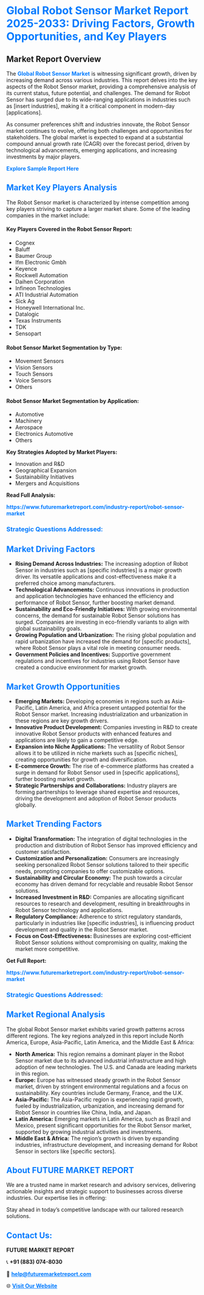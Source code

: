 <h1 style="color: #007BFF;">Global Robot Sensor Market Report 2025-2033: Driving Factors, Growth Opportunities, and Key Players</h1>

<section id="overview">
<h2>Market Report Overview</h2>
<p>The <a href="https://www.futuremarketreport.com/industry-report/robot-sensor-market" style="color: #007BFF; text-decoration: none;"><strong>Global Robot Sensor Market</strong></a> is witnessing significant growth, driven by increasing demand across various industries. This report delves into the key aspects of the Robot Sensor market, providing a comprehensive analysis of its current status, future potential, and challenges. The demand for Robot Sensor has surged due to its wide-ranging applications in industries such as [insert industries], making it a critical component in modern-day [applications].</p>
<p>As consumer preferences shift and industries innovate, the Robot Sensor market continues to evolve, offering both challenges and opportunities for stakeholders. The global market is expected to expand at a substantial compound annual growth rate (CAGR) over the forecast period, driven by technological advancements, emerging applications, and increasing investments by major players.</p>
</section>

<section id="overview">
<p><a href="https://www.futuremarketreport.com/request-sample/reportId=27078" style="color: #007BFF; text-decoration: none;"><strong>Explore Sample Report Here</strong></a></p>
</section>

<section id="key-players">
<h2 style="color: #007BFF;">Market Key Players Analysis</h2>
<p>The Robot Sensor market is characterized by intense competition among key players striving to capture a larger market share. Some of the leading companies in the market include:</p>
<h4>Key Players Covered in the Robot Sensor Report:</h4>
<ul><li>Cognex</li><li>Baluff</li><li>Baumer Group</li><li>Ifm Electronic Gmbh</li><li>Keyence</li><li>Rockwell Automation</li><li>Daihen Corporation</li><li>Infineon Technologies</li><li>ATI Industrial Automation</li><li>Sick Ag</li><li>Honeywell International Inc.</li><li>Datalogic</li><li>Texas Instruments</li><li>TDK</li><li>Sensopart</li></ul>
<h4>Robot Sensor Market Segmentation by Type:</h4>
<ul><li>Movement Sensors</li><li>Vision Sensors</li><li>Touch Sensors</li><li>Voice Sensors</li><li>Others</li></ul>

<h4>Robot Sensor Market Segmentation by Application:</h4>
<ul><li>Automotive</li><li>Machinery</li><li>Aerospace</li><li>Electronics Automotive</li><li>Others</li></ul>
<p><strong>Key Strategies Adopted by Market Players:</strong></p>
<ul>
<li>Innovation and R&D</li>
<li>Geographical Expansion</li>
<li>Sustainability Initiatives</li>
<li>Mergers and Acquisitions</li>
</ul>
</section>

<section>
<p><strong>Read Full Analysis: </strong></p><a href="https://www.futuremarketreport.com/industry-report/robot-sensor-market" style="color: #007BFF; text-decoration: none;"><strong>https://www.futuremarketreport.com/industry-report/robot-sensor-market</strong></a>
<h3 style="color: #007BFF;">Strategic Questions Addressed:</h3>
</section>

<section id="driving-factors">
<h2 style="color: #007BFF;">Market Driving Factors</h2>
<ul>
<li><strong>Rising Demand Across Industries:</strong> The increasing adoption of Robot Sensor in industries such as [specific industries] is a major growth driver. Its versatile applications and cost-effectiveness make it a preferred choice among manufacturers.</li>
<li><strong>Technological Advancements:</strong> Continuous innovations in production and application technologies have enhanced the efficiency and performance of Robot Sensor, further boosting market demand.</li>
<li><strong>Sustainability and Eco-Friendly Initiatives:</strong> With growing environmental concerns, the demand for sustainable Robot Sensor solutions has surged. Companies are investing in eco-friendly variants to align with global sustainability goals.</li>
<li><strong>Growing Population and Urbanization:</strong> The rising global population and rapid urbanization have increased the demand for [specific products], where Robot Sensor plays a vital role in meeting consumer needs.</li>
<li><strong>Government Policies and Incentives:</strong> Supportive government regulations and incentives for industries using Robot Sensor have created a conducive environment for market growth.</li>
</ul>
</section>

<section id="growth-opportunities">
<h2 style="color: #007BFF;">Market Growth Opportunities</h2>
<ul>
<li><strong>Emerging Markets:</strong> Developing economies in regions such as Asia-Pacific, Latin America, and Africa present untapped potential for the Robot Sensor market. Increasing industrialization and urbanization in these regions are key growth drivers.</li>
<li><strong>Innovative Product Development:</strong> Companies investing in R&D to create innovative Robot Sensor products with enhanced features and applications are likely to gain a competitive edge.</li>
<li><strong>Expansion into Niche Applications:</strong> The versatility of Robot Sensor allows it to be utilized in niche markets such as [specific niches], creating opportunities for growth and diversification.</li>
<li><strong>E-commerce Growth:</strong> The rise of e-commerce platforms has created a surge in demand for Robot Sensor used in [specific applications], further boosting market growth.</li>
<li><strong>Strategic Partnerships and Collaborations:</strong> Industry players are forming partnerships to leverage shared expertise and resources, driving the development and adoption of Robot Sensor products globally.</li>
</ul>
</section>

<section id="trending-factors">
<h2 style="color: #007BFF;">Market Trending Factors</h2>
<ul>
<li><strong>Digital Transformation:</strong> The integration of digital technologies in the production and distribution of Robot Sensor has improved efficiency and customer satisfaction.</li>
<li><strong>Customization and Personalization:</strong> Consumers are increasingly seeking personalized Robot Sensor solutions tailored to their specific needs, prompting companies to offer customizable options.</li>
<li><strong>Sustainability and Circular Economy:</strong> The push towards a circular economy has driven demand for recyclable and reusable Robot Sensor solutions.</li>
<li><strong>Increased Investment in R&D:</strong> Companies are allocating significant resources to research and development, resulting in breakthroughs in Robot Sensor technology and applications.</li>
<li><strong>Regulatory Compliance:</strong> Adherence to strict regulatory standards, particularly in industries like [specific industries], is influencing product development and quality in the Robot Sensor market.</li>
<li><strong>Focus on Cost-Effectiveness:</strong> Businesses are exploring cost-efficient Robot Sensor solutions without compromising on quality, making the market more competitive.</li>
</ul>
</section>

<section>
<p><strong>Get Full Report: </strong></p><a href="https://www.futuremarketreport.com/industry-report/robot-sensor-market" style="color: #007BFF; text-decoration: none;"><strong>https://www.futuremarketreport.com/industry-report/robot-sensor-market</strong></a>
<h3 style="color: #007BFF;">Strategic Questions Addressed:</h3>
</section>


<section id="regional-analysis">
<h2 style="color: #007BFF;">Market Regional Analysis</h2>
<p>The global Robot Sensor market exhibits varied growth patterns across different regions. The key regions analyzed in this report include North America, Europe, Asia-Pacific, Latin America, and the Middle East & Africa:</p>
<ul>
<li><strong>North America:</strong> This region remains a dominant player in the Robot Sensor market due to its advanced industrial infrastructure and high adoption of new technologies. The U.S. and Canada are leading markets in this region.</li>
<li><strong>Europe:</strong> Europe has witnessed steady growth in the Robot Sensor market, driven by stringent environmental regulations and a focus on sustainability. Key countries include Germany, France, and the U.K.</li>
<li><strong>Asia-Pacific:</strong> The Asia-Pacific region is experiencing rapid growth, fueled by industrialization, urbanization, and increasing demand for Robot Sensor in countries like China, India, and Japan.</li>
<li><strong>Latin America:</strong> Emerging markets in Latin America, such as Brazil and Mexico, present significant opportunities for the Robot Sensor market, supported by growing industrial activities and investments.</li>
<li><strong>Middle East & Africa:</strong> The region’s growth is driven by expanding industries, infrastructure development, and increasing demand for Robot Sensor in sectors like [specific sectors].</li>
</ul>
</section>

<footer>
<h2 style="color: #007BFF;">About FUTURE MARKET REPORT</h2>
<p>We are a trusted name in market research and advisory services, delivering actionable insights and strategic support to businesses across diverse industries. Our expertise lies in offering:</p>

<p>Stay ahead in today’s competitive landscape with our tailored research solutions.</p>

<h2 style="color: #007BFF;">Contact Us:</h2>
<p><strong>FUTURE MARKET REPORT</strong></p>
<p>📞 <strong>+91 (883) 074-8030</strong></p>
<p>📧 <strong><a href="mailto:help@futuremarketreport.com" style="color: #007BFF;">help@futuremarketreport.com</a></strong></p>
<p>🌐 <strong><a href="https://www.futuremarketreport.com/" style="color: #007BFF;">Visit Our Website</a></strong></p>
</footer>